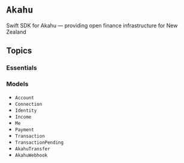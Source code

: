# ``Akahu``

Swift SDK for Akahu — providing open finance infrastructure for New Zealand


## Topics
                
### Essentials

### Models

- ``Account``
- ``Connection``
- ``Identity``
- ``Income``
- ``Me``
- ``Payment``
- ``Transaction``
- ``TransactionPending``
- ``AkahuTransfer``
- ``AkahuWebhook``

